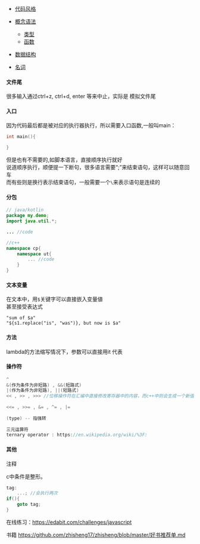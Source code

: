 - [代码风格](./style.md)

- [概念语法](./concept-grammar/concept-grammar-index.md)

    - [类型](./type.md)
    - [函数](./function/function-index.md)

- [数据结构](./struct.md)

- [名词](./terms.md)

    

#### 文件尾

很多输入通过ctrl+z, ctrl+d, enter 等来中止，实际是 模拟文件尾


#### 入口

因为代码最后都是被对应的执行器执行，所以需要入口函数,一般叫main：

```c
int main(){

}
```

但是也有不需要的,如脚本语言，直接顺序执行就好  
说道顺序执行，顺便提一下断句，很多语言需要“;”来结束语句，这样可以随意回车  
而有些则是换行表示结束语句，一般需要一个`\`来表示语句是连续的



#### 分包

```java
// java/kotlin
package my.demo;
import java.util.*;

... //code
```

```c++
//c++  
namespace cp{
    namespace ut{
        ... //code
    }
}
```



#### 文本变量

在文本中，用`$`关键字可以直接嵌入变量値  
甚至接受表达式

```text
"sum of $a"  
"${s1.replace("is", "was")}, but now is $a"
```



#### 方法

lambda的方法缩写情况下，参数可以直接用it 代表



#### 操作符

```C
^
&(作为条件为非短路) , &&(短路式)
|(作为条件为非短路), ||(短路式)
<< , >> , >>> //位移操作符在汇编中直接修改寄存器中的内容，而c++中则会生成一个新值
  
<<= , >>= , &= , ^= , |=
  
(type) -- 指强转
  
三元运算符
ternary operator : https://en.wikipedia.org/wiki/%3F:
```



#### 其他

注释

c中条件是整形。

```c
tag:
    ...; //会执行两次
if(){
    goto tag;  
}
```



在线练习：https://edabit.com/challenges/javascript

书籍 https://github.com/zhisheng17/zhisheng/blob/master/好书推荐单.md